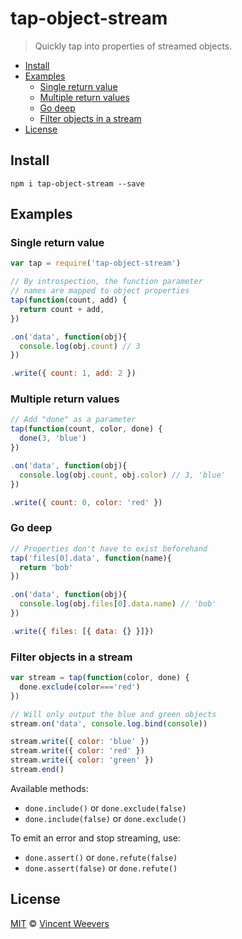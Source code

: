 # tap-object-stream

> Quickly tap into properties of streamed objects.

<!-- toc -->
* [Install](#install)
* [Examples](#examples)
  * [Single return value](#single-return-value)
  * [Multiple return values](#multiple-return-values)
  * [Go deep](#go-deep)
  * [Filter objects in a stream](#filter-objects-in-a-stream)
* [License](#license)

<!-- toc stop -->
## Install

    npm i tap-object-stream --save

## Examples

### Single return value

```js
var tap = require('tap-object-stream')

// By introspection, the function parameter 
// names are mapped to object properties
tap(function(count, add) {
  return count + add, 
})

.on('data', function(obj){
  console.log(obj.count) // 3
})

.write({ count: 1, add: 2 })
```

### Multiple return values

```js
// Add "done" as a parameter
tap(function(count, color, done) {
  done(3, 'blue')
})

.on('data', function(obj){
  console.log(obj.count, obj.color) // 3, 'blue'
})

.write({ count: 0, color: 'red' })
```

### Go deep

```js
// Properties don't have to exist beforehand
tap('files[0].data', function(name){
  return 'bob'
})

.on('data', function(obj){
  console.log(obj.files[0].data.name) // 'bob'
})

.write({ files: [{ data: {} }]})
```

### Filter objects in a stream

```js
var stream = tap(function(color, done) {
  done.exclude(color==='red')
})

// Will only output the blue and green objects
stream.on('data', console.log.bind(console))

stream.write({ color: 'blue' })
stream.write({ color: 'red' })
stream.write({ color: 'green' })
stream.end()
```

Available methods:

- `done.include()` or `done.exclude(false)`
- `done.include(false)` or `done.exclude()`

To emit an error and stop streaming, use:

- `done.assert()` or `done.refute(false)`
- `done.assert(false)` or `done.refute()`

## License

[MIT](http://opensource.org/licenses/MIT) © [Vincent Weevers](http://vincentweevers.nl)
